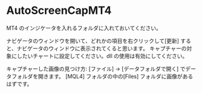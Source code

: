 # AutoScreenCapMT4

MT4 のインジケータを入れるフォルダに入れておいてください。

ナビゲータのウィンドウを開いて、どれかの項目を右クリックして[更新] すると、ナビゲータのウィンドウに表示されてくると思います。
キャプチャーの対象にしたいチャートに設定してください。dll の使用は有効にしてください。

キャプチャーした画像の見つけ方:
[ファイル] → [データフォルダで開く] でデータフォルダを開きます。
[MQL4] フォルダの中の[Files] フォルダに画像があるはずです。 
